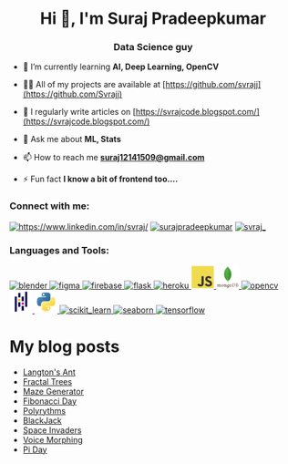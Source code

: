 <h1 align="center">Hi 👋, I'm Suraj Pradeepkumar</h1>
<h3 align="center">Data Science guy</h3>

- 🌱 I’m currently learning **AI, Deep Learning, OpenCV**

- 👨‍💻 All of my projects are available at [https://github.com/svrajj](https://github.com/Svrajj)

- 📝 I regularly write articles on [https://svrajcode.blogspot.com/](https://svrajcode.blogspot.com/)

- 💬 Ask me about **ML, Stats**

- 📫 How to reach me **suraj12141509@gmail.com**

- ⚡ Fun fact **I know a bit of frontend too....**

<h3 align="left">Connect with me:</h3>
<p align="left">
<a href="https://linkedin.com/in/https://www.linkedin.com/in/svraj/" target="blank"><img align="center" src="https://raw.githubusercontent.com/rahuldkjain/github-profile-readme-generator/master/src/images/icons/Social/linked-in-alt.svg" alt="https://www.linkedin.com/in/svraj/" height="30" width="40" /></a>
<a href="https://kaggle.com/surajpradeepkumar" target="blank"><img align="center" src="https://raw.githubusercontent.com/rahuldkjain/github-profile-readme-generator/master/src/images/icons/Social/kaggle.svg" alt="surajpradeepkumar" height="30" width="40" /></a>
<a href="https://instagram.com/svraj__" target="blank"><img align="center" src="https://raw.githubusercontent.com/rahuldkjain/github-profile-readme-generator/master/src/images/icons/Social/instagram.svg" alt="svraj_" height="30" width="40" /></a>
</p>

<h3 align="left">Languages and Tools:</h3>
<p align="left"> <a href="https://www.blender.org/" target="_blank" rel="noreferrer"> <img src="https://download.blender.org/branding/community/blender_community_badge_white.svg" alt="blender" width="40" height="40"/> </a> <a href="https://www.figma.com/" target="_blank" rel="noreferrer"> <img src="https://www.vectorlogo.zone/logos/figma/figma-icon.svg" alt="figma" width="40" height="40"/> </a> <a href="https://firebase.google.com/" target="_blank" rel="noreferrer"> <img src="https://www.vectorlogo.zone/logos/firebase/firebase-icon.svg" alt="firebase" width="40" height="40"/> </a> <a href="https://flask.palletsprojects.com/" target="_blank" rel="noreferrer"> <img src="https://www.vectorlogo.zone/logos/pocoo_flask/pocoo_flask-icon.svg" alt="flask" width="40" height="40"/> </a> <a href="https://heroku.com" target="_blank" rel="noreferrer"> <img src="https://www.vectorlogo.zone/logos/heroku/heroku-icon.svg" alt="heroku" width="40" height="40"/> </a> <a href="https://developer.mozilla.org/en-US/docs/Web/JavaScript" target="_blank" rel="noreferrer"> <img src="https://raw.githubusercontent.com/devicons/devicon/master/icons/javascript/javascript-original.svg" alt="javascript" width="40" height="40"/> </a> <a href="https://www.mongodb.com/" target="_blank" rel="noreferrer"> <img src="https://raw.githubusercontent.com/devicons/devicon/master/icons/mongodb/mongodb-original-wordmark.svg" alt="mongodb" width="40" height="40"/> </a> <a href="https://opencv.org/" target="_blank" rel="noreferrer"> <img src="https://www.vectorlogo.zone/logos/opencv/opencv-icon.svg" alt="opencv" width="40" height="40"/> </a> <a href="https://pandas.pydata.org/" target="_blank" rel="noreferrer"> <img src="https://raw.githubusercontent.com/devicons/devicon/2ae2a900d2f041da66e950e4d48052658d850630/icons/pandas/pandas-original.svg" alt="pandas" width="40" height="40"/> </a> <a href="https://www.python.org" target="_blank" rel="noreferrer"> <img src="https://raw.githubusercontent.com/devicons/devicon/master/icons/python/python-original.svg" alt="python" width="40" height="40"/> </a> <a href="https://scikit-learn.org/" target="_blank" rel="noreferrer"> <img src="https://upload.wikimedia.org/wikipedia/commons/0/05/Scikit_learn_logo_small.svg" alt="scikit_learn" width="40" height="40"/> </a> <a href="https://seaborn.pydata.org/" target="_blank" rel="noreferrer"> <img src="https://seaborn.pydata.org/_images/logo-mark-lightbg.svg" alt="seaborn" width="40" height="40"/> </a> <a href="https://www.tensorflow.org" target="_blank" rel="noreferrer"> <img src="https://www.vectorlogo.zone/logos/tensorflow/tensorflow-icon.svg" alt="tensorflow" width="40" height="40"/> </a> </p>


# My blog posts

* [Langton's Ant](https://svrajcode.blogspot.com/2022/10/the-langtons-ant.html)
* [Fractal Trees](https://svrajcode.blogspot.com/2022/11/fractal-trees.html)
* [Maze Generator](https://svrajcode.blogspot.com/2022/11/maze-generator.html)
* [Fibonacci Day](https://svrajcode.blogspot.com/2022/11/fibonacci-day.html)
* [Polyrythms](https://svrajcode.blogspot.com/2022/12/polyrhythms.html)
* [BlackJack](https://svrajcode.blogspot.com/2023/01/blackjack.html)
* [Space Invaders](https://svrajcode.blogspot.com/2023/01/space-invaders.html)
* [Voice Morphing](https://svrajcode.blogspot.com/2023/03/voice-morphing.html)
* [Pi Day](https://svrajcode.blogspot.com/2023/03/pi-day.html)



